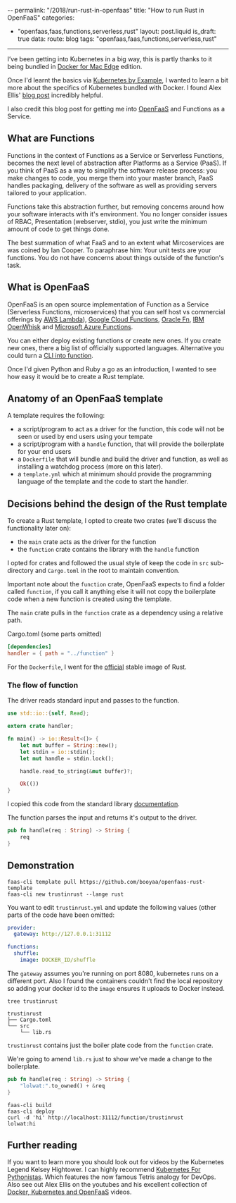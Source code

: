 --
permalink: "/2018/run-rust-in-openfaas"
title: "How to run Rust in OpenFaaS"
categories:
  - "openfaas,faas,functions,serverless,rust"
layout: post.liquid
is_draft: true
data:
  route: blog
  tags: "openfaas,faas,functions,serverless,rust"
---
I’ve been getting into Kubernetes in a big way, this is partly thanks to it being bundled in [Docker for Mac Edge][link_docker_mac] edition.

Once I'd learnt the basics via [Kubernetes by Example][link_kbe], I wanted to learn a bit more about the specifics of Kubernetes bundled with Docker. I found Alex Ellis' [blog post][link_install_openfaas] incredibly helpful.

I also credit this blog post for getting me into [OpenFaaS][link_openfaas] and Functions as a Service.

## What are Functions

Functions in the context of Functions as a Service or Serverless Functions, becomes the next level of abstraction after Platforms as a Service (PaaS). If you think of PaaS as a way to simplify the software release process: you make changes to code, you merge them into your master branch, PaaS handles packaging, delivery of the software as well as providing servers tailored to your application.

Functions take this abstraction further, but removing concerns around how your software interacts with it's environment. You no longer consider issues of RBAC, Presentation (webserver, stdio), you just write the minimum amount of code to get things done.

The best summation of what FaaS and to an extent what Mircoservices are was coined by Ian Cooper. To paraphrase him: Your unit tests are your functions. You do not have concerns about things outside of the function's task.

## What is OpenFaaS

OpenFaaS is an open source implementation of Function as a Service (Serverless Functions, microservices) that you can self host vs commercial offerings by [AWS Lambda][link_lambda]), [Google Cloud Functions][link_google_cloud_functions], [Oracle Fn][link_oracle_fn], [IBM OpenWhisk][link_ibm_openwhisk] and [Microsoft Azure Functions][link_microsoft_azure_functions].

You can either deploy existing functions or create new ones. If you create new ones, there a big list of officially supported languages. Alternative you could turn a [CLI into function][link_openfaas_cli].

Once I'd given Python and Ruby a go as an introduction, I wanted to see how easy it would be to create a Rust template.

## Anatomy of an OpenFaaS template

A template requires the following:

- a script/program to act as a driver for the function, this code will not be seen or used by end users using your tempate
- a script/program with a `handle` function, that will provide the boilerplate for your end users
- a `Dockerfile` that will bundle and build the driver and function, as well as installing a watchdog process (more on this later).
- a `template.yml` which at minimum should provide the programming language of the template and the code to start the handler.

## Decisions behind the design of the Rust template

To create a Rust template, I opted to create two crates (we'll discuss the functionality later on):

- the `main` crate acts as the driver for the function
- the `function` crate contains the library with the `handle` function

I opted for crates and followed the usual style of keep the code in `src` sub-directory and `Cargo.toml` in the root to maintain convention.

Important note about the `function` crate, OpenFaaS expects to find a folder called `function`, if you call it anything else it will not copy the boilerplate code when a new function is created using the template.

The `main` crate pulls in the `function` crate as a dependency using a relative path.

Cargo.toml (some parts omitted)

```toml
[dependencies]
handler = { path = "../function" }
```

For the `Dockerfile`, I went for the [official][link_rust_docker] stable image of Rust.

### The flow of function

The driver reads standard input and passes to the function.

```rust
use std::io::{self, Read};

extern crate handler;

fn main() -> io::Result<()> {
    let mut buffer = String::new();
    let stdin = io::stdin();
    let mut handle = stdin.lock();

    handle.read_to_string(&mut buffer)?;

    Ok(())
}
```

I copied this code from the standard library [documentation][link_rust_docs].

The function parses the input and returns it's output to the driver.

```rust
pub fn handle(req : String) -> String {
    req
}
```

## Demonstration

```shell
faas-cli template pull https://github.com/booyaa/openfaas-rust-template
faas-cli new trustinrust --lange rust
```

You want to edit `trustinrust.yml` and update the following values (other parts of the code have been omitted:

```yml
provider:
  gateway: http://127.0.0.1:31112

functions:
  shuffle:
    image: DOCKER_ID/shuffle
```

The `gateway` assumes you're running on port 8080, kubernetes runs on a different port. Also I found the containers couldn't find the local repository so adding your docker id to the `image` ensures it uploads to Docker instead.


```shell
tree trustinrust

trustinrust
├── Cargo.toml
└── src
    └── lib.rs
```    

`trustinrust` contains just the boiler plate code from the `function` crate.

We're going to amend `lib.rs` just to show we've made a change to the boilerplate.

```rust
pub fn handle(req : String) -> String {
    "lolwat:".to_owned() + &req
}
```

```shell
faas-cli build
faas-cli deploy
curl -d 'hi' http://localhost:31112/function/trustinrust
lolwat:hi
```

## Further reading

If you want to learn more you should look out for videos by the Kubernetes Legend Kelsey Hightower. I can highly recommend [Kubernetes For Pythonistas][link_kelsey]. Which features the now famous Tetris analogy for DevOps. Also see out Alex Ellis on the youtubes and his excellent collection of [Docker, Kubernetes and OpenFaaS][link_youtube_alex] videos.

[link_kbe]: http://kubernetesbyexample.com/
[link_helm]: https://helm.sh/
[link_openfaas]: https://www.openfaas.com/
[link_openfaas_cli]: https://blog.alexellis.io/cli-functions-with-openfaas/
[link_install_openfaas]: https://blog.alexellis.io/docker-for-mac-with-kubernetes/
[link_rust_docker]: https://hub.docker.com/_/rust/
[link_rust_docs]: https://doc.rust-lang.org/std/io/struct.Stdin.html#examples
[link_docker_mac]: https://docs.docker.com/docker-for-mac/kubernetes/
[link_kelsey]: https://youtu.be/u_iAXzy3xBA
[link_lambda]: https://aws.amazon.com/lambda/
[link_google_cloud_functions]: https://cloud.google.com/
[link_microsoft_azure_functions]: https://azure.microsoft.com/en-us/services/functions/
[link_oracle_fn]: http://fnproject.io/
[link_ibm_openwhisk]: https://www.ibm.com/cloud/functions
[link_youtube_alex]: https://www.youtube.com/watch?v=0DbrLsUvaso
